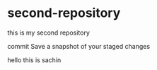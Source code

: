 # second-repository
this is my second repository
<br>
<p> commit Save a snapshot of your staged changes </p>
hello this is sachin
